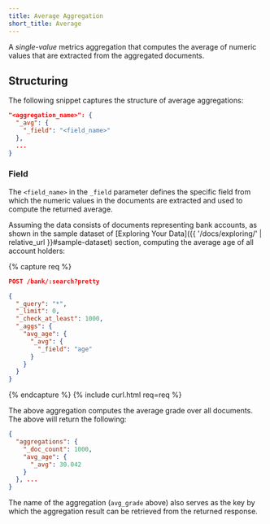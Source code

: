 ```yaml
---
title: Average Aggregation
short_title: Average
---
```


A _single-value_ metrics aggregation that computes the average of numeric values
that are extracted from the aggregated documents.

## Structuring

The following snippet captures the structure of average aggregations:

```json
"<aggregation_name>": {
  "_avg": {
    "_field": "<field_name>"
  },
  ...
}
```

### Field

The `<field_name>` in the `_field` parameter defines the specific field from
which the numeric values in the documents are extracted and used to compute the
returned average.

Assuming the data consists of documents representing bank accounts, as shown in
the sample dataset of [Exploring Your Data]({{ '/docs/exploring/' | relative_url }}#sample-dataset)
section, computing the average age of all account holders:

{% capture req %}

```json
POST /bank/:search?pretty

{
  "_query": "*",
  "_limit": 0,
  "_check_at_least": 1000,
  "_aggs": {
    "avg_age": {
      "_avg": {
        "_field": "age"
      }
    }
  }
}
```
{% endcapture %}
{% include curl.html req=req %}

The above aggregation computes the average grade over all documents. The above
will return the following:

```json
{
  "aggregations": {
    "_doc_count": 1000,
    "avg_age": {
      "_avg": 30.042
    }
  }, ...
}
```

The name of the aggregation (`avg_grade` above) also serves as the key by which
the aggregation result can be retrieved from the returned response.
